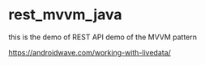 # rest_mvvm_java
this is the demo  of REST API demo of the MVVM pattern 


https://androidwave.com/working-with-livedata/
